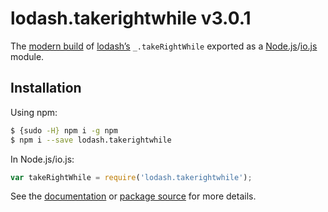 # lodash.takerightwhile v3.0.1

The [modern build](https://github.com/lodash/lodash/wiki/Build-Differences) of [lodash’s](https://lodash.com/) `_.takeRightWhile` exported as a [Node.js](http://nodejs.org/)/[io.js](https://iojs.org/) module.

## Installation

Using npm:

```bash
$ {sudo -H} npm i -g npm
$ npm i --save lodash.takerightwhile
```

In Node.js/io.js:

```js
var takeRightWhile = require('lodash.takerightwhile');
```

See the [documentation](https://lodash.com/docs#takeRightWhile) or [package source](https://github.com/lodash/lodash/blob/3.0.1-npm-packages/lodash.takerightwhile) for more details.
